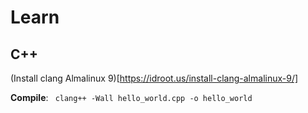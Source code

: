 # Learn

## C++

(Install clang Almalinux 9)[https://idroot.us/install-clang-almalinux-9/]

**Compile**: ```  clang++ -Wall hello_world.cpp -o hello_world ```
